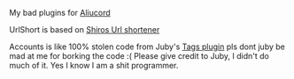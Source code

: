 My bad plugins for [Aliucord](https://github.com/Aliucord) 

UrlShort is based on [Shiros Url shortener](https://github.com/ShiroBlank/AliucordPlugins/tree/main/UrlShortener)

Accounts is like 100% stolen code from Juby's [Tags plugin](https://github.com/Juby210/Aliucord-plugins) pls dont juby be mad at me for borking the code :(
Please give credit to Juby, I didn't do much of it. Yes I know I am a shit programmer.
